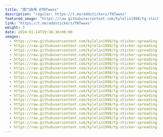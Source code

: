```yaml
---
title: "唐门自用 @TNTwwxs"
description: "regular: https://t.me/addstickers/TNTwwxs"
featured_image: "https://raw.githubusercontent.com/kylelin1998/tg-sticker-spreading-worldwide-images/main/img/d23b32b8-7ebc-48a6-ab81-04692be4b80f.jpg"
link: "https://t.me/addstickers/TNTwwxs"
weight: 3
date: 2024-01-14T19:38:36+08:00
images:
  - https://raw.githubusercontent.com/kylelin1998/tg-sticker-spreading-worldwide-images/main/img/d23b32b8-7ebc-48a6-ab81-04692be4b80f.jpg
  - https://raw.githubusercontent.com/kylelin1998/tg-sticker-spreading-worldwide-images/main/img/3211f3aa-7d9d-4e81-8ca2-fe63df62de32.jpg
  - https://raw.githubusercontent.com/kylelin1998/tg-sticker-spreading-worldwide-images/main/img/1d218e95-0dac-4fdd-9638-d676f9f04d78.jpg
  - https://raw.githubusercontent.com/kylelin1998/tg-sticker-spreading-worldwide-images/main/img/307cd7fc-88a7-498e-a4fa-5958c4aa33f7.jpg
  - https://raw.githubusercontent.com/kylelin1998/tg-sticker-spreading-worldwide-images/main/img/b04f900b-1e96-4950-835c-e5ec29bad415.jpg
  - https://raw.githubusercontent.com/kylelin1998/tg-sticker-spreading-worldwide-images/main/img/dc6e711b-8c13-4af4-9fe4-bf1007619374.jpg
  - https://raw.githubusercontent.com/kylelin1998/tg-sticker-spreading-worldwide-images/main/img/0a82e9da-fdf9-4020-b5c5-d698da8c1145.jpg
  - https://raw.githubusercontent.com/kylelin1998/tg-sticker-spreading-worldwide-images/main/img/d5422063-c1af-4f44-9ae8-f0b2e16f5083.jpg
  - https://raw.githubusercontent.com/kylelin1998/tg-sticker-spreading-worldwide-images/main/img/766d2fd8-a29d-414f-b0be-36010fc35224.jpg
  - https://raw.githubusercontent.com/kylelin1998/tg-sticker-spreading-worldwide-images/main/img/aed8299c-74d8-4f28-95bb-47154ab3c422.jpg
  - https://raw.githubusercontent.com/kylelin1998/tg-sticker-spreading-worldwide-images/main/img/97b937a6-e150-4f31-a37e-7b178f73a994.jpg
  - https://raw.githubusercontent.com/kylelin1998/tg-sticker-spreading-worldwide-images/main/img/f4b7491c-c5d5-472c-a153-f1f53f3f8207.jpg
  - https://raw.githubusercontent.com/kylelin1998/tg-sticker-spreading-worldwide-images/main/img/37e0db24-efe6-47f8-976f-93f0e3bec2d3.jpg
  - https://raw.githubusercontent.com/kylelin1998/tg-sticker-spreading-worldwide-images/main/img/6b41a054-3c40-4da7-8082-402fc2419def.jpg
  - https://raw.githubusercontent.com/kylelin1998/tg-sticker-spreading-worldwide-images/main/img/3600e4a7-0f28-4635-8f04-cf263eeedce4.jpg
  - https://raw.githubusercontent.com/kylelin1998/tg-sticker-spreading-worldwide-images/main/img/02a71018-2633-4d23-9a42-02437a198972.jpg
  - https://raw.githubusercontent.com/kylelin1998/tg-sticker-spreading-worldwide-images/main/img/1752e79b-9aa7-4c44-afb6-b5eda006c6fa.jpg
  - https://raw.githubusercontent.com/kylelin1998/tg-sticker-spreading-worldwide-images/main/img/7b63179c-780c-4f4b-910b-05966193d1f3.jpg
  - https://raw.githubusercontent.com/kylelin1998/tg-sticker-spreading-worldwide-images/main/img/548ccae5-4c7e-47fa-96c5-7909ae19f6a9.jpg
  - https://raw.githubusercontent.com/kylelin1998/tg-sticker-spreading-worldwide-images/main/img/89d74c15-a880-4312-a2d7-ba7bad4bba1e.jpg
---
```

